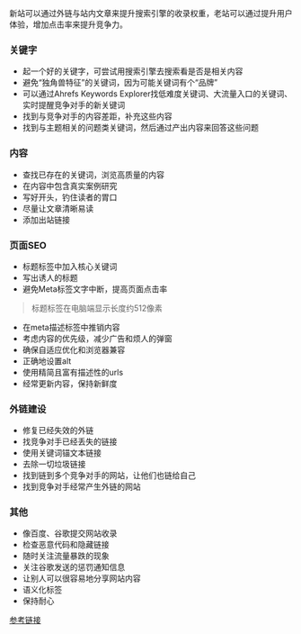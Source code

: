 

新站可以通过外链与站内文章来提升搜索引擎的收录权重，老站可以通过提升用户体验，增加点击率来提升竞争力。

### 关键字
- 起一个好的关键字，可尝试用搜索引擎去搜索看是否是相关内容
- 避免“独角兽特征”的关键词，因为可能关键词有个“品牌”
- 可以通过Ahrefs Keywords Explorer找低难度关键词、大流量入口的关键词、实时提醒竞争对手的新关键词
- 找到与竞争对手的内容差距，补充这些内容
- 找到与主题相关的问题类关键词，然后通过产出内容来回答这些问题

### 内容
- 查找已存在的关键词，浏览高质量的内容
- 在内容中包含真实案例研究
- 写好开头，钓住读者的胃口
- 尽量让文章清晰易读
- 添加出站链接
### 页面SEO
- 标题标签中加入核心关键词
- 写出诱人的标题
- 避免Meta标签文字中断，提高页面点击率
> 标题标签在电脑端显示长度约512像素
- 在meta描述标签中推销内容
- 考虑内容的优先级，减少广告和烦人的弹窗
- 确保自适应优化和浏览器兼容
- 正确地设置alt
- 使用精简且富有描述性的urls
- 经常更新内容，保持新鲜度

### 外链建设
- 修复已经失效的外链
- 找竞争对手已经丢失的链接
- 使用关键词锚文本链接
- 去除一切垃圾链接
- 找到链到多个竞争对手的网站，让他们也链给自己
- 找到竞争对手经常产生外链的网站
### 其他
- 像百度、谷歌提交网站收录
- 检查恶意代码和隐藏链接
- 随时关注流量暴跌的现象
- 关注谷歌发送的惩罚通知信息
- 让别人可以很容易地分享网站内容
- 语义化标签
- 保持耐心

[参考链接](https://ahrefs.com/blog/zh/seo-tips/)
